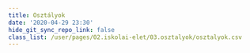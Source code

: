 ```yaml
---
title: Osztályok
date: '2020-04-29 23:30'
hide_git_sync_repo_link: false
class_list: /user/pages/02.iskolai-elet/03.osztalyok/osztalyok.csv
---
```


